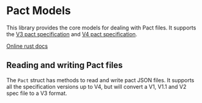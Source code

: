 # Pact Models

This library provides the core models for dealing with Pact files. It supports the
[V3 pact specification](https://github.com/pact-foundation/pact-specification/tree/version-3) and
[V4 pact specification](https://github.com/pact-foundation/pact-specification/tree/version-4).

[Online rust docs](https://docs.rs/pact_models/)

## Reading and writing Pact files

The `Pact` struct has methods to read and write pact JSON files. It supports all the specification
versions up to V4, but will convert a V1, V1.1 and V2 spec file to a V3 format.
